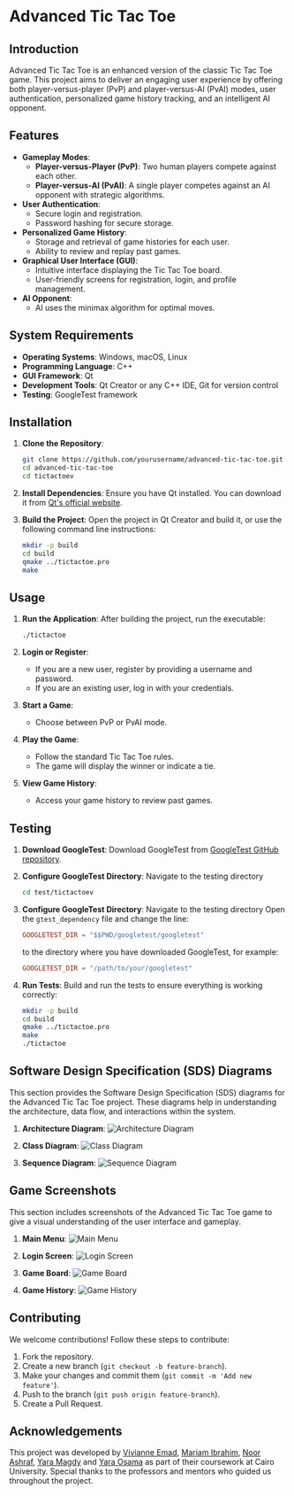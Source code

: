 # Advanced Tic Tac Toe

## Introduction
Advanced Tic Tac Toe is an enhanced version of the classic Tic Tac Toe game. This project aims to deliver an engaging user experience by offering both player-versus-player (PvP) and player-versus-AI (PvAI) modes, user authentication, personalized game history tracking, and an intelligent AI opponent.

## Features
- **Gameplay Modes**:
  - **Player-versus-Player (PvP)**: Two human players compete against each other.
  - **Player-versus-AI (PvAI)**: A single player competes against an AI opponent with strategic algorithms.
- **User Authentication**:
  - Secure login and registration.
  - Password hashing for secure storage.
- **Personalized Game History**:
  - Storage and retrieval of game histories for each user.
  - Ability to review and replay past games.
- **Graphical User Interface (GUI)**:
  - Intuitive interface displaying the Tic Tac Toe board.
  - User-friendly screens for registration, login, and profile management.
- **AI Opponent**:
  - AI uses the minimax algorithm for optimal moves.

## System Requirements
- **Operating Systems**: Windows, macOS, Linux
- **Programming Language**: C++
- **GUI Framework**: Qt
- **Development Tools**: Qt Creator or any C++ IDE, Git for version control
- **Testing**: GoogleTest framework

## Installation
1. **Clone the Repository**:
   ```bash
   git clone https://github.com/yourusername/advanced-tic-tac-toe.git
   cd advanced-tic-tac-toe
   cd tictactoev
   ```

2. **Install Dependencies**:
   Ensure you have Qt installed. You can download it from [Qt's official website](https://www.qt.io/download).

3. **Build the Project**:
   Open the project in Qt Creator and build it, or use the following command line instructions:
   ```bash
   mkdir -p build
   cd build
   qmake ../tictactoe.pro
   make
   ```

## Usage
1. **Run the Application**:
   After building the project, run the executable:
   ```bash
   ./tictactoe
   ```

2. **Login or Register**:
   - If you are a new user, register by providing a username and password.
   - If you are an existing user, log in with your credentials.

3. **Start a Game**:
   - Choose between PvP or PvAI mode.

4. **Play the Game**:
   - Follow the standard Tic Tac Toe rules.
   - The game will display the winner or indicate a tie.

5. **View Game History**:
   - Access your game history to review past games.

## Testing
1. **Download GoogleTest**:
   Download GoogleTest from [GoogleTest GitHub repository](https://github.com/google/googletest).

2. **Configure GoogleTest Directory**:
   Navigate to the testing directory
   ```bash
   cd test/tictactoev
   ```
3. **Configure GoogleTest Directory**:
   Navigate to the testing directory
   Open the `gtest_dependency` file and change the line:
   ```makefile
   GOOGLETEST_DIR = "$$PWD/googletest/googletest"
   ```
   to the directory where you have downloaded GoogleTest, for example:
   ```makefile
   GOOGLETEST_DIR = "/path/to/your/googletest"
   ```

4. **Run Tests**:
   Build and run the tests to ensure everything is working correctly:
   ```bash
   mkdir -p build
   cd build
   qmake ../tictactoe.pro
   make
   ./tictactoe
   ```

## Software Design Specification (SDS) Diagrams
This section provides the Software Design Specification (SDS) diagrams for the Advanced Tic Tac Toe project. These diagrams help in understanding the architecture, data flow, and interactions within the system.

1. **Architecture Diagram**:
   ![Architecture Diagram](architecture.png)

2. **Class Diagram**:
   ![Class Diagram](UML_.png)

3. **Sequence Diagram**:
   ![Sequence Diagram](sequencediagram.png)


## Game Screenshots
This section includes screenshots of the Advanced Tic Tac Toe game to give a visual understanding of the user interface and gameplay.

1. **Main Menu**:
   ![Main Menu](mainwindow.png)

2. **Login Screen**:
   ![Login Screen](login.png)

3. **Game Board**:
   ![Game Board](board.png)

4. **Game History**:
   ![Game History](history.png)

## Contributing
We welcome contributions! Follow these steps to contribute:
1. Fork the repository.
2. Create a new branch (`git checkout -b feature-branch`).
3. Make your changes and commit them (`git commit -m 'Add new feature'`).
4. Push to the branch (`git push origin feature-branch`).
5. Create a Pull Request.


## Acknowledgements
This project was developed by [Vivianne Emad](https://github.com/ViviannEmad), [Mariam Ibrahim](https://github.com/Jolinejo), [Noor Ashraf](https://github.com/NoorAshraff), [Yara Magdy](https://github.com/Yaraamaggdy) and [Yara Osama](https://github.com/Yarausama) as part of their coursework at Cairo University. Special thanks to the professors and mentors who guided us throughout the project.
